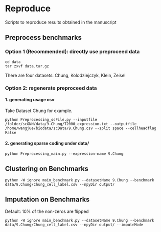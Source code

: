 # Reproduce 

Scripts to reproduce results obtained in the manuscript

## Preprocess benchmarks

### Option 1 (Recommended): directly use preproceed data

```shell
cd data
tar zxvf data.tar.gz 
```

There are four datasets: Chung, Kolodziejczyk, Klein, Zeisel

### Option 2: regenerate preproceed data

#### 1. generating usage csv

Take Dataset Chung for example.

```shell
python Preprocessing_scFile.py --inputfile /folder/scGNN/data/9.Chung/T2000_expression.txt --outputfile /home/wangjue/biodata/scData/9.Chung.csv --split space --cellheadflag False
```

#### 2. generating sparse coding under data/

```shell
python Preprocessing_main.py --expression-name 9.Chung
```

## Clustering on Benchmarks

```
python -W ignore main_benchmark.py --datasetName 9.Chung --benchmark data/9.Chung/Chung_cell_label.csv --npyDir output/  
```

## Imputation on Benchmarks

Default: 10% of the non-zeros are flipped

```
python -W ignore main_benchmark.py --datasetName 9.Chung --benchmark data/9.Chung/Chung_cell_label.csv --npyDir output/ --imputeMode
```
